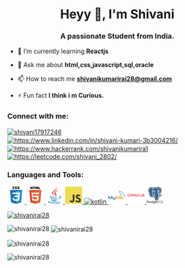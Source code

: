 <h1 align="center">Heyy 👋, I'm Shivani</h1>
<h3 align="center">A passionate Student from India.</h3>


- 🌱 I’m currently learning **Reactjs**

- 💬 Ask me about **html,css,javascript,sql,oracle**

- 📫 How to reach me **shivanikumarirai28@gmail.com**

- ⚡ Fun fact **I think i m Curious.**

<h3 align="left">Connect with me:</h3>
<p align="left">
<a href="https://twitter.com/shivani17917246" target="blank"><img align="center" src="https://raw.githubusercontent.com/rahuldkjain/github-profile-readme-generator/master/src/images/icons/Social/twitter.svg" alt="shivani17917246" height="30" width="40" /></a>
<a href="https://linkedin.com/in/https://www.linkedin.com/in/shivani-kumari-3b3004216/" target="blank"><img align="center" src="https://raw.githubusercontent.com/rahuldkjain/github-profile-readme-generator/master/src/images/icons/Social/linked-in-alt.svg" alt="https://www.linkedin.com/in/shivani-kumari-3b3004216/" height="30" width="40" /></a>
<a href="https://www.hackerrank.com/https://www.hackerrank.com/shivanikumarira1" target="blank"><img align="center" src="https://raw.githubusercontent.com/rahuldkjain/github-profile-readme-generator/master/src/images/icons/Social/hackerrank.svg" alt="https://www.hackerrank.com/shivanikumarira1" height="30" width="40" /></a>
<a href="https://www.leetcode.com/https://leetcode.com/shivani_2802/" target="blank"><img align="center" src="https://raw.githubusercontent.com/rahuldkjain/github-profile-readme-generator/master/src/images/icons/Social/leet-code.svg" alt="https://leetcode.com/shivani_2802/" height="30" width="40" /></a>
</p>

<h3 align="left">Languages and Tools:</h3>
<p align="left"> <a href="https://www.w3schools.com/css/" target="_blank" rel="noreferrer"> <img src="https://raw.githubusercontent.com/devicons/devicon/master/icons/css3/css3-original-wordmark.svg" alt="css3" width="40" height="40"/> </a> <a href="https://www.w3.org/html/" target="_blank" rel="noreferrer"> <img src="https://raw.githubusercontent.com/devicons/devicon/master/icons/html5/html5-original-wordmark.svg" alt="html5" width="40" height="40"/> </a> <a href="https://www.java.com" target="_blank" rel="noreferrer"> <img src="https://raw.githubusercontent.com/devicons/devicon/master/icons/java/java-original.svg" alt="java" width="40" height="40"/> </a> <a href="https://developer.mozilla.org/en-US/docs/Web/JavaScript" target="_blank" rel="noreferrer"> <img src="https://raw.githubusercontent.com/devicons/devicon/master/icons/javascript/javascript-original.svg" alt="javascript" width="40" height="40"/> </a> <a href="https://kotlinlang.org" target="_blank" rel="noreferrer"> <img src="https://www.vectorlogo.zone/logos/kotlinlang/kotlinlang-icon.svg" alt="kotlin" width="40" height="40"/> </a> <a href="https://www.mysql.com/" target="_blank" rel="noreferrer"> <img src="https://raw.githubusercontent.com/devicons/devicon/master/icons/mysql/mysql-original-wordmark.svg" alt="mysql" width="40" height="40"/> </a> <a href="https://www.oracle.com/" target="_blank" rel="noreferrer"> <img src="https://raw.githubusercontent.com/devicons/devicon/master/icons/oracle/oracle-original.svg" alt="oracle" width="40" height="40"/> </a> <a href="https://www.postgresql.org" target="_blank" rel="noreferrer"> <img src="https://raw.githubusercontent.com/devicons/devicon/master/icons/postgresql/postgresql-original-wordmark.svg" alt="postgresql" width="40" height="40"/> </a> </p>



<p align="left"> <a href="https://github.com/ryo-ma/github-profile-trophy"><img src="https://github-profile-trophy.vercel.app/?username=shivanirai28" alt="shivanirai28" /></a> </p>


<p><img align="left" src="https://github-readme-stats.vercel.app/api/top-langs?username=shivanirai28&show_icons=true&locale=en&layout=compact" alt="shivanirai28" /></p>

<p>&nbsp;<img align="center" src="https://github-readme-stats.vercel.app/api?username=shivanirai28&show_icons=true&locale=en" alt="shivanirai28" /></p>

<p><img align="center" src="https://github-readme-streak-stats.herokuapp.com/?user=shivanirai28&" alt="shivanirai28" /></p>
<p align="left"> <img src="https://komarev.com/ghpvc/?username=shivanirai28&label=Profile%20views&color=0e75b6&style=flat" alt="shivanirai28" /> </p>

